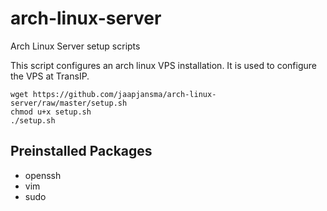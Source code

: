 # arch-linux-server
Arch Linux Server setup scripts

This script configures an arch linux VPS installation. It is used to configure the VPS at TransIP.

```
wget https://github.com/jaapjansma/arch-linux-server/raw/master/setup.sh
chmod u+x setup.sh
./setup.sh
```

## Preinstalled Packages

- openssh
- vim
- sudo
